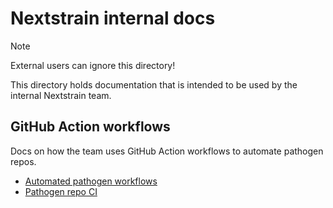 # Nextstrain internal docs

> [!NOTE]
> External users can ignore this directory!

This directory holds documentation that is intended to be used by the internal Nextstrain team.


## GitHub Action workflows

Docs on how the team uses GitHub Action workflows to automate pathogen repos.

- [Automated pathogen workflows](automated-pathogen-workflows.md)
- [Pathogen repo CI](pathogen-repo-ci.md)
